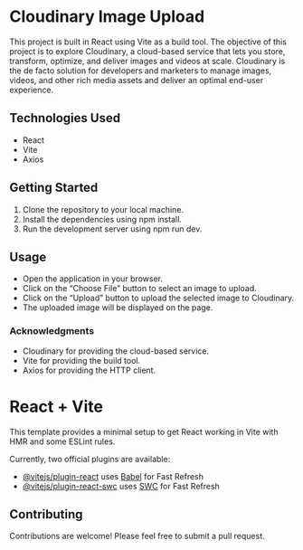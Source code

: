 
# Cloudinary Image Upload

<!-- ![Alt text](cloudinary.png) -->

This project is built in React using Vite as a build tool. The objective of this project is to explore Cloudinary, a cloud-based service that lets you store, transform, optimize, and deliver images and videos at scale. Cloudinary is the de facto solution for developers and marketers to manage images, videos, and other rich media assets and deliver an optimal end-user experience.

## Technologies  Used

 * React
 * Vite
 * Axios

 ## Getting Started

1. Clone the repository to your local machine.
2. Install the dependencies using npm install.
3. Run the development server using npm run dev.

## Usage

 * Open the application in your browser.
 * Click on the “Choose File” button to select an image to upload.
 * Click on the “Upload” button to upload the selected image to Cloudinary.
 * The uploaded image will be displayed on the page.


### Acknowledgments

 * Cloudinary for providing the cloud-based service.
 * Vite for providing the build tool.
 * Axios for providing the HTTP client.

# React + Vite

This template provides a minimal setup to get React working in Vite with HMR and some ESLint rules.

Currently, two official plugins are available:

- [@vitejs/plugin-react](https://github.com/vitejs/vite-plugin-react/blob/main/packages/plugin-react/README.md) uses [Babel](https://babeljs.io/) for Fast Refresh
- [@vitejs/plugin-react-swc](https://github.com/vitejs/vite-plugin-react-swc) uses [SWC](https://swc.rs/) for Fast Refresh

## Contributing

Contributions are welcome! Please feel free to submit a pull request.
